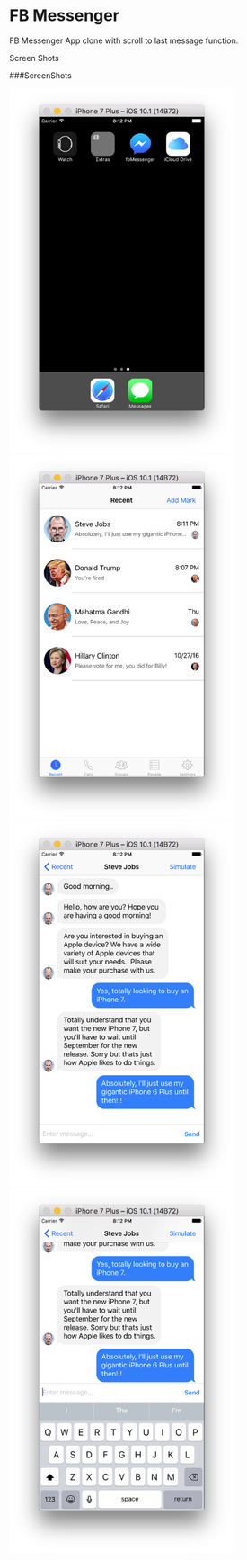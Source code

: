 # FB Messenger
FB Messenger App clone with scroll to last message function.

Screen Shots

###ScreenShots

<img src="https://raw.githubusercontent.com/chashmeetsingh/FB-Messenger/master/Screenshots/Screen%20Shot%202016-11-04%20at%208.12.26%20PM.png" width="400">

<img src="https://raw.githubusercontent.com/chashmeetsingh/FB-Messenger/master/Screenshots/Screen%20Shot%202016-11-04%20at%208.12.30%20PM.png" width="400">

<img src="https://raw.githubusercontent.com/chashmeetsingh/FB-Messenger/master/Screenshots/Screen%20Shot%202016-11-04%20at%208.12.34%20PM.png" width="400">

<img src="https://raw.githubusercontent.com/chashmeetsingh/FB-Messenger/master/Screenshots/Screen%20Shot%202016-11-04%20at%208.12.39%20PM.png" width="400">


